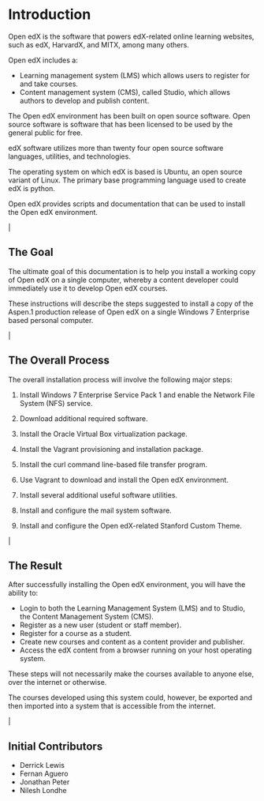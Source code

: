 Introduction
============

Open edX is the software that powers edX-related online learning websites, such as edX, HarvardX, and MITX, among many others.

Open edX includes a:
 
- Learning management system (LMS) which allows users to register for and take courses.
- Content management system (CMS), called Studio, which allows authors to develop and publish content.

The Open edX environment has been built on open source software. Open source software is software that has been licensed to be used by the general public for free.

edX software utilizes more than twenty four open source software languages, utilities, and technologies.

The operating system on which edX is based is Ubuntu, an open source variant of Linux. The primary base programming language used to create edX is python.

Open edX provides scripts and documentation that can be used to install the Open edX environment.

|

The Goal
--------

The ultimate goal of this documentation is to help you install a working copy of Open edX on a single computer, whereby a content developer could immediately use it to develop Open edX courses.

These instructions will describe the steps suggested to install a copy of the Aspen.1 production release of Open edX on a single Windows 7 Enterprise based personal computer.

|

The Overall Process
-------------------

The overall installation process will involve the following major steps:
 
1. Install Windows 7 Enterprise Service Pack 1 and enable the Network File System (NFS) service.
 
2. Download additional required software. 
 
3. Install the Oracle Virtual Box virtualization package.
 
4. Install the Vagrant provisioning and installation package.
 
5. Install the curl command line-based file transfer program.
 
6. Use Vagrant to download and install the Open edX environment.
 
7. Install several additional useful software utilities.
 
8. Install and configure the mail system software.
 
9. Install and configure the Open edX-related Stanford Custom Theme.
 
|

The Result
----------

After successfully installing the Open edX environment, you will have the ability to:
 
 - Login to both the Learning Management System (LMS) and to Studio, the Content Management System (CMS).
 - Register as a new user (student or staff member).
 - Register for a course as a student.
 - Create new courses and content as a content provider and publisher.
 - Access the edX content from a browser running on your host operating system.
 

These steps will not necessarily make the courses available to anyone else, over the internet or otherwise.

The courses developed using this system could, however, be exported and then imported into a system that is accessible from the internet.


|

Initial Contributors
--------------------
- Derrick Lewis
- Fernan Aguero
- Jonathan Peter
- Nilesh Londhe
